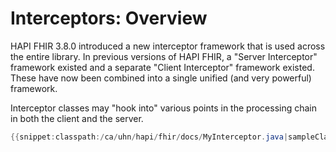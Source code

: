 # Interceptors: Overview

HAPI FHIR 3.8.0 introduced a new interceptor framework that is used across the entire library. In previous versions of HAPI FHIR, a "Server Interceptor" framework existed and a separate "Client Interceptor" framework existed. These have now been combined into a single unified (and very powerful) framework.

Interceptor classes may "hook into" various points in the processing chain in both the client and the server.

```java
{{snippet:classpath:/ca/uhn/hapi/fhir/docs/MyInterceptor.java|sampleClass}}
```
